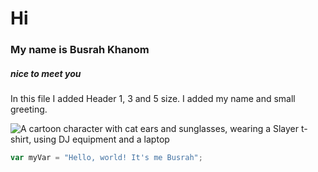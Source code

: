 # Hi
### My name is Busrah Khanom
##### nice to meet you

In this file I added Header 1, 3 and 5 size. I added my name and small greeting. 

![A cartoon character with cat ears and sunglasses, wearing a Slayer t-shirt, using DJ equipment and a laptop](https://octodex.github.com/images/catstello.png)


``` javascript
var myVar = "Hello, world! It's me Busrah";
```
